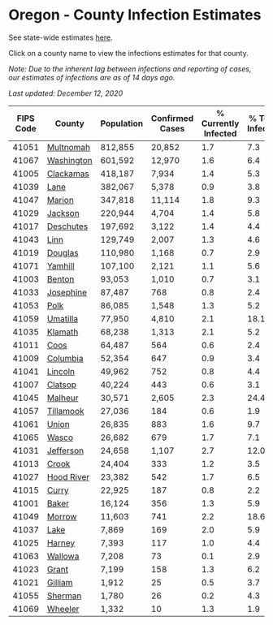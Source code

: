 # Oregon - County Infection Estimates

See state-wide estimates [here](/infections/us-or).

Click on a county name to view the infections estimates for that county.

*Note: Due to the inherent lag between infections and reporting of cases, our estimates of infections are as of 14 days ago.*

*Last updated: December 12, 2020*

|   FIPS Code |                   County |   Population |   Confirmed Cases |   % Currently Infected |   % Total Infected |
|-------------|--------------------------|--------------|-------------------|------------------------|--------------------|
|       41051 |   [Multnomah](multnomah) |      812,855 |            20,852 |                    1.7 |                7.3 |
|       41067 | [Washington](washington) |      601,592 |            12,970 |                    1.6 |                6.4 |
|       41005 |   [Clackamas](clackamas) |      418,187 |             7,934 |                    1.4 |                5.3 |
|       41039 |             [Lane](lane) |      382,067 |             5,378 |                    0.9 |                3.8 |
|       41047 |         [Marion](marion) |      347,818 |            11,114 |                    1.8 |                9.3 |
|       41029 |       [Jackson](jackson) |      220,944 |             4,704 |                    1.4 |                5.8 |
|       41017 |   [Deschutes](deschutes) |      197,692 |             3,122 |                    1.4 |                4.4 |
|       41043 |             [Linn](linn) |      129,749 |             2,007 |                    1.3 |                4.6 |
|       41019 |       [Douglas](douglas) |      110,980 |             1,168 |                    0.7 |                2.9 |
|       41071 |       [Yamhill](yamhill) |      107,100 |             2,121 |                    1.1 |                5.6 |
|       41003 |         [Benton](benton) |       93,053 |             1,010 |                    0.7 |                3.1 |
|       41033 |   [Josephine](josephine) |       87,487 |               768 |                    0.8 |                2.4 |
|       41053 |             [Polk](polk) |       86,085 |             1,548 |                    1.3 |                5.2 |
|       41059 |     [Umatilla](umatilla) |       77,950 |             4,810 |                    2.1 |               18.1 |
|       41035 |       [Klamath](klamath) |       68,238 |             1,313 |                    2.1 |                5.2 |
|       41011 |             [Coos](coos) |       64,487 |               564 |                    0.6 |                2.4 |
|       41009 |     [Columbia](columbia) |       52,354 |               647 |                    0.9 |                3.4 |
|       41041 |       [Lincoln](lincoln) |       49,962 |               752 |                    0.8 |                4.4 |
|       41007 |       [Clatsop](clatsop) |       40,224 |               443 |                    0.6 |                3.1 |
|       41045 |       [Malheur](malheur) |       30,571 |             2,605 |                    2.3 |               24.4 |
|       41057 |   [Tillamook](tillamook) |       27,036 |               184 |                    0.6 |                1.9 |
|       41061 |           [Union](union) |       26,835 |               883 |                    1.6 |                9.7 |
|       41065 |           [Wasco](wasco) |       26,682 |               679 |                    1.7 |                7.1 |
|       41031 |   [Jefferson](jefferson) |       24,658 |             1,107 |                    2.7 |               12.0 |
|       41013 |           [Crook](crook) |       24,404 |               333 |                    1.2 |                3.5 |
|       41027 | [Hood River](hood-river) |       23,382 |               542 |                    1.7 |                6.5 |
|       41015 |           [Curry](curry) |       22,925 |               187 |                    0.8 |                2.2 |
|       41001 |           [Baker](baker) |       16,124 |               356 |                    1.3 |                5.9 |
|       41049 |         [Morrow](morrow) |       11,603 |               741 |                    2.2 |               18.6 |
|       41037 |             [Lake](lake) |        7,869 |               169 |                    2.0 |                5.9 |
|       41025 |         [Harney](harney) |        7,393 |               117 |                    1.0 |                4.4 |
|       41063 |       [Wallowa](wallowa) |        7,208 |                73 |                    0.1 |                2.9 |
|       41023 |           [Grant](grant) |        7,199 |               158 |                    1.3 |                6.2 |
|       41021 |       [Gilliam](gilliam) |        1,912 |                25 |                    0.5 |                3.7 |
|       41055 |       [Sherman](sherman) |        1,780 |                26 |                    0.2 |                4.3 |
|       41069 |       [Wheeler](wheeler) |        1,332 |                10 |                    1.3 |                1.9 |
